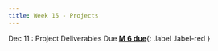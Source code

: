 ```yaml
---
title: Week 15 - Projects
---
```


Dec 11
: Project Deliverables Due 
[**M 6 due**](https://harvard-iacs.github.io/2024-AC215/milestone6/){: .label .label-red }

  

  